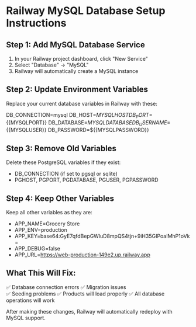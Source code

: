 # Railway MySQL Database Setup Instructions

## Step 1: Add MySQL Database Service

1. In your Railway project dashboard, click "New Service"
2. Select "Database" → "MySQL"
3. Railway will automatically create a MySQL instance

## Step 2: Update Environment Variables

Replace your current database variables in Railway with these:

DB_CONNECTION=mysql
DB_HOST=${{MYSQLHOST}}
DB_PORT=${{MYSQLPORT}}
DB_DATABASE=${{MYSQLDATABASE}}
DB_USERNAME=${{MYSQLUSER}}
DB_PASSWORD=${{MYSQLPASSWORD}}

## Step 3: Remove Old Variables

Delete these PostgreSQL variables if they exist:

-   DB_CONNECTION (if set to pgsql or sqlite)
-   PGHOST, PGPORT, PGDATABASE, PGUSER, PGPASSWORD

## Step 4: Keep Other Variables

Keep all other variables as they are:

-   APP_NAME=Grocery Store
-   APP_ENV=production
-   APP_KEY=base64:GyE7qfdBepGWluD8mpQS4tjn+9iH35GIPoaIMhP1oVk=
-   APP_DEBUG=false
-   APP_URL=https://web-production-149e2.up.railway.app

## What This Will Fix:

✅ Database connection errors
✅ Migration issues  
✅ Seeding problems
✅ Products will load properly
✅ All database operations will work

After making these changes, Railway will automatically redeploy with MySQL support.
